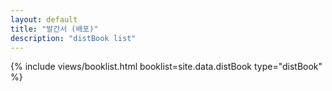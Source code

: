 ```yaml
---
layout: default
title: "발간서 (배포)"
description: "distBook list"
---
```


{% include views/booklist.html booklist=site.data.distBook type="distBook" %}
